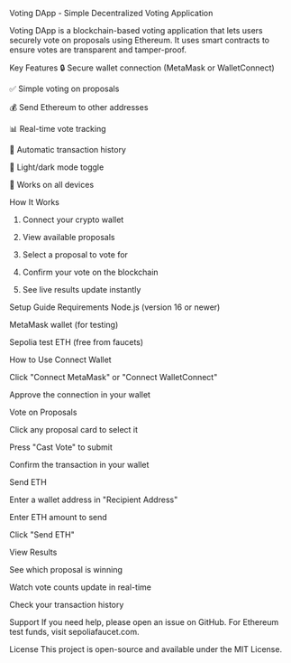 Voting DApp - Simple Decentralized Voting Application

Voting DApp is a blockchain-based voting application that lets users securely vote on proposals using Ethereum. It uses smart contracts to ensure votes are transparent and tamper-proof.

Key Features
🔒 Secure wallet connection (MetaMask or WalletConnect)

✅ Simple voting on proposals

💰 Send Ethereum to other addresses

📊 Real-time vote tracking

🔄 Automatic transaction history

🌙 Light/dark mode toggle

📱 Works on all devices

How It Works
1. Connect your crypto wallet

2. View available proposals

3. Select a proposal to vote for

4. Confirm your vote on the blockchain

5. See live results update instantly

Setup Guide
Requirements
Node.js (version 16 or newer)

MetaMask wallet (for testing)

Sepolia test ETH (free from faucets)

How to Use
Connect Wallet

Click "Connect MetaMask" or "Connect WalletConnect"

Approve the connection in your wallet

Vote on Proposals

Click any proposal card to select it

Press "Cast Vote" to submit

Confirm the transaction in your wallet

Send ETH

Enter a wallet address in "Recipient Address"

Enter ETH amount to send

Click "Send ETH"

View Results

See which proposal is winning

Watch vote counts update in real-time

Check your transaction history

Support
If you need help, please open an issue on GitHub. For Ethereum test funds, visit sepoliafaucet.com.

License
This project is open-source and available under the MIT License.
